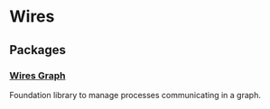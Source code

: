 # Wires

## Packages

### [Wires Graph](https://github.com/anthonyec/wires/tree/master/packages/wires-graph)

Foundation library to manage processes communicating in a graph.
